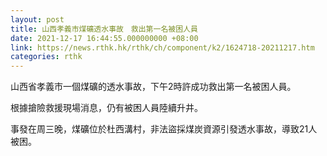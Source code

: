 ```yaml
---
layout: post
title: 山西孝義市煤礦透水事故　救出第一名被困人員
date: 2021-12-17 16:44:55.000000000 +08:00
link: https://news.rthk.hk/rthk/ch/component/k2/1624718-20211217.htm
categories: rthk
---
```


山西省孝義市一個煤礦的透水事故，下午2時許成功救出第一名被困人員。

根據搶險救援現場消息，仍有被困人員陸續升井。

事發在周三晚，煤礦位於杜西溝村，非法盜採煤炭資源引發透水事故，導致21人被困。
